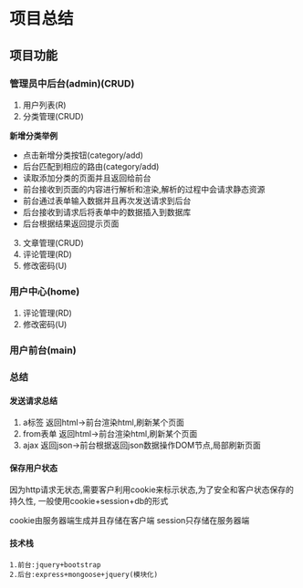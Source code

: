 # 项目总结

## 项目功能
### 管理员中后台(admin)(CRUD)
1. 用户列表(R)
2. 分类管理(CRUD)

**新增分类举例**

- 点击新增分类按钮(category/add)
- 后台匹配到相应的路由(category/add)
- 读取添加分类的页面并且返回给前台
- 前台接收到页面的内容进行解析和渲染,解析的过程中会请求静态资源
- 前台通过表单输入数据并且再次发送请求到后台
- 后台接收到请求后将表单中的数据插入到数据库
- 后台根据结果返回提示页面
    
3. 文章管理(CRUD)
4. 评论管理(RD)
5. 修改密码(U)

### 用户中心(home)
1. 评论管理(RD)
2. 修改密码(U)

### 用户前台(main)


### 总结
#### 发送请求总结
1. a标签 返回html->前台渲染html,刷新某个页面
2. from表单 返回html->前台渲染html,刷新某个页面
3. ajax 返回json->前台根据返回json数据操作DOM节点,局部刷新页面

#### 保存用户状态
因为http请求无状态,需要客户利用cookie来标示状态,为了安全和客户状态保存的持久性,
一般使用cookie+session+db的形式

cookie由服务器端生成并且存储在客户端
session只存储在服务器端


####  技术栈
	1.前台:jquery+bootstrap
	2.后台:express+mongoose+jquery(模块化)










